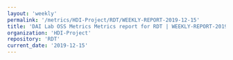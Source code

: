 ```yaml
---
layout: 'weekly'
permalink: '/metrics/HDI-Project/RDT/WEEKLY-REPORT-2019-12-15'
title: 'DAI Lab OSS Metrics Metrics report for RDT | WEEKLY-REPORT-2019-12-15'
organization: 'HDI-Project'
repository: 'RDT'
current_date: '2019-12-15'
---
```

